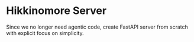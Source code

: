 # Hikkinomore Server

Since we no longer need agentic code, create FastAPI server from scratch with explicit focus on simplicity.
